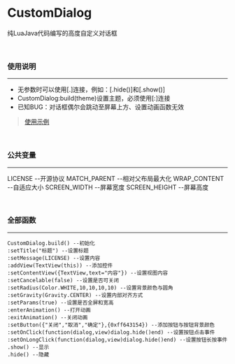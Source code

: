 # CustomDialog

纯LuaJava代码编写的高度自定义对话框

</br>

### 使用说明
-------
* 无参数时可以使用[.]连接，例如：[.hide()]和[.show()]
* CustomDialog:build(theme)设置主题，必须使用[:]连接
* 已知BUG：对话框偶尔会跳动至屏幕上方、设置动画函数无效
> [使用示例](/app/src/main/assets/main.lua)

</br>

### 公共变量
-------
LICENSE  --开源协议
MATCH_PARENT  --相对父布局最大化
WRAP_CONTENT  --自适应大小
SCREEN_WIDTH  --屏幕宽度
SCREEN_HEIGHT  --屏幕高度

</br>

### 全部函数
-------
```
CustomDialog.build() --初始化
:setTitle("标题") --设置标题
:setMessage(LICENSE) --设置内容
:addView(TextView(this)) --添加控件
:setContentView({TextView,text="内容"}) --设置视图内容
:setCancelable(false) --设置是否可关闭
:setRadius(Color.WHITE,10,10,10,10) --设置背景颜色与圆角
:setGravity(Gravity.CENTER) --设置内部对齐方式
:setParams(true) --设置是否全屏和宽高
:enterAnimation() --打开动画
:exitAnimation() --关闭动画
:setButton({"关闭","取消","确定"},{0xff643154}) --添加按钮与按钮背景颜色
:setOnClick(function(dialog,view)dialog.hide()end) --设置按钮点击事件
:setOnLongClick(function(dialog,view)dialog.hide()end) --设置按钮长按事件
.show() --显示
.hide() --隐藏
```



